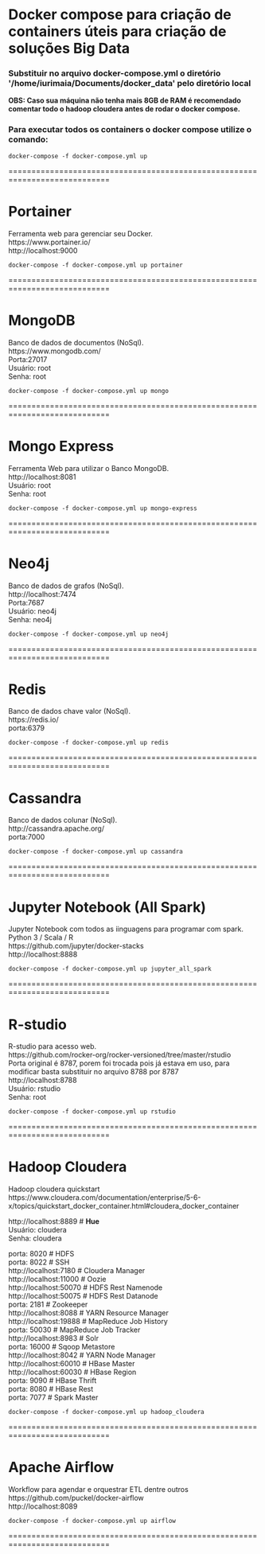 # Docker compose para criação de containers úteis para criação de soluções Big Data

<h3> Substituir no arquivo docker-compose.yml o diretório '/home/iurimaia/Documents/docker_data' pelo diretório local</h3>
<b>OBS: Caso sua máquina não tenha mais 8GB de RAM é recomendado comentar todo o hadoop cloudera antes de rodar o docker compose.</b><br>
<h3> Para executar todos os containers o docker compose utilize o comando: </h3>
    
    docker-compose -f docker-compose.yml up 

============================================================================

<h1> Portainer </h1>
Ferramenta web para gerenciar seu Docker. </br>
https://www.portainer.io/ </br>
http://localhost:9000 </br>

    docker-compose -f docker-compose.yml up portainer

============================================================================

<h1> MongoDB </h1>
Banco de dados de documentos (NoSql). </br>
https://www.mongodb.com/ </br>
Porta:27017 </br>
Usuário: root </br>
Senha: root </br>

    docker-compose -f docker-compose.yml up mongo

============================================================================

<h1> Mongo Express </h1>
Ferramenta Web para utilizar o Banco MongoDB. </br>
http://localhost:8081 </br>
Usuário: root </br>
Senha: root </br>

    docker-compose -f docker-compose.yml up mongo-express

============================================================================

<h1> Neo4j </h1>
Banco de dados de grafos (NoSql). </br>
http://localhost:7474 </br>
Porta:7687 </br>
Usuário: neo4j </br>
Senha: neo4j </br>

    docker-compose -f docker-compose.yml up neo4j

============================================================================

<h1> Redis </h1>
Banco de dados chave valor (NoSql). </br>
https://redis.io/ </br>
porta:6379 </br>

    docker-compose -f docker-compose.yml up redis

============================================================================

<h1> Cassandra </h1>
Banco de dados colunar (NoSql). </br>
http://cassandra.apache.org/ </br>
porta:7000 </br>

    docker-compose -f docker-compose.yml up cassandra

============================================================================

<h1> Jupyter Notebook (All Spark)  </h1>
Jupyter Notebook com todos as iinguagens para programar com spark. </br>
Python 3 / Scala / R </br>
https://github.com/jupyter/docker-stacks </br>
http://localhost:8888 </br>

    docker-compose -f docker-compose.yml up jupyter_all_spark

============================================================================

<h1> R-studio  </h1>
R-studio para acesso web. </br>
https://github.com/rocker-org/rocker-versioned/tree/master/rstudio </br>
Porta original é 8787, porem foi trocada pois já estava em uso, para modificar basta substituir no arquivo 8788 por 8787 <br>
http://localhost:8788 </br>
Usuário: rstudio </br>
Senha: root </br>

    docker-compose -f docker-compose.yml up rstudio

============================================================================

<h1> Hadoop Cloudera  </h1>
Hadoop cloudera quickstart </br>
https://www.cloudera.com/documentation/enterprise/5-6-x/topics/quickstart_docker_container.html#cloudera_docker_container </br>

http://localhost:8889  # <b>Hue</b> </br>
Usuário: cloudera </br>
Senha: cloudera </br>

porta: 8020  # HDFS </br> 
porta: 8022  # SSH </br>
http://localhost:7180  # Cloudera Manager </br>
http://localhost:11000 # Oozie </br>
http://localhost:50070 # HDFS Rest Namenode </br>
http://localhost:50075 # HDFS Rest Datanode </br>
porta: 2181  # Zookeeper </br>
http://localhost:8088  # YARN Resource Manager </br>
http://localhost:19888 # MapReduce Job History </br>
porta: 50030 # MapReduce Job Tracker </br>
http://localhost:8983  # Solr </br>
porta: 16000 # Sqoop Metastore </br>
http://localhost:8042  # YARN Node Manager </br>
http://localhost:60010 # HBase Master </br>
http://localhost:60030 # HBase Region </br>
porta: 9090  # HBase Thrift </br>
porta: 8080  # HBase Rest </br>
porta: 7077  # Spark Master</br>

    docker-compose -f docker-compose.yml up hadoop_cloudera

============================================================================

<h1> Apache Airflow  </h1>
Workflow para agendar e orquestrar ETL dentre outros </br>
https://github.com/puckel/docker-airflow </br>
http://localhost:8089 </br>

    docker-compose -f docker-compose.yml up airflow

============================================================================
